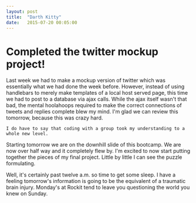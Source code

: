 ```yaml
---
layout: post
title:  "Darth Kitty"
date:   2015-07-20 00:05:00
---
```


# Completed the twitter mockup project!

Last week we had to make a mockup version of twitter which was essentially 
what we had done the week before. However, instead of using handlebars to merely 
make templates of a local host served page, this time we had to post to a database
via ajax calls. While the ajax itself wasn't that bad, the mental hoolahoops required
to make the correct connections of tweets and replies complete blew my mind. I'm glad
we can review this tomorrow, because this was crazy hard.

    I do have to say that coding with a group took my understanding to a whole new level.

Starting tomorrow we are on the downhill slide of this bootcamp. We are now over half way
and it completely flew by. I'm excited to now start putting together the pieces of my 
final project. Little by little I can see the puzzle formulating. 

Well, it's certainly past twelve a.m. so time to get some sleep. I have a feeling
tomorrow's information is going to be the equivalent of a traumatic brain injury. Monday's
at Rockit tend to leave you questioning the world you knew on Sunday. 
